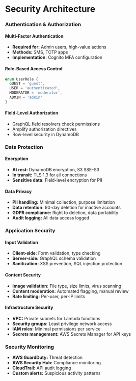 # Security Architecture

### Authentication & Authorization

#### Multi-Factor Authentication
- **Required for:** Admin users, high-value actions
- **Methods:** SMS, TOTP apps
- **Implementation:** Cognito MFA configuration

#### Role-Based Access Control
```typescript
enum UserRole {
  GUEST = 'guest',
  USER = 'authenticated',
  MODERATOR = 'moderator',
  ADMIN = 'admin'
}
```

#### Field-Level Authorization
- GraphQL field resolvers check permissions
- Amplify authorization directives
- Row-level security in DynamoDB

### Data Protection

#### Encryption
- **At rest:** DynamoDB encryption, S3 SSE-S3
- **In transit:** TLS 1.3 for all connections
- **Sensitive data:** Field-level encryption for PII

#### Data Privacy
- **PII handling:** Minimal collection, purpose limitation
- **Data retention:** 90-day deletion for inactive accounts
- **GDPR compliance:** Right to deletion, data portability
- **Audit logging:** All data access logged

### Application Security

#### Input Validation
- **Client-side:** Form validation, type checking
- **Server-side:** GraphQL schema validation
- **Sanitization:** XSS prevention, SQL injection protection

#### Content Security
- **Image validation:** File type, size limits, virus scanning
- **Content moderation:** Automated flagging, manual review
- **Rate limiting:** Per-user, per-IP limits

#### Infrastructure Security
- **VPC:** Private subnets for Lambda functions
- **Security groups:** Least privilege network access
- **IAM roles:** Minimal permissions per service
- **Secrets management:** AWS Secrets Manager for API keys

### Security Monitoring

- **AWS GuardDuty:** Threat detection
- **AWS Security Hub:** Compliance monitoring
- **CloudTrail:** API audit logging
- **Custom alerts:** Suspicious activity patterns
